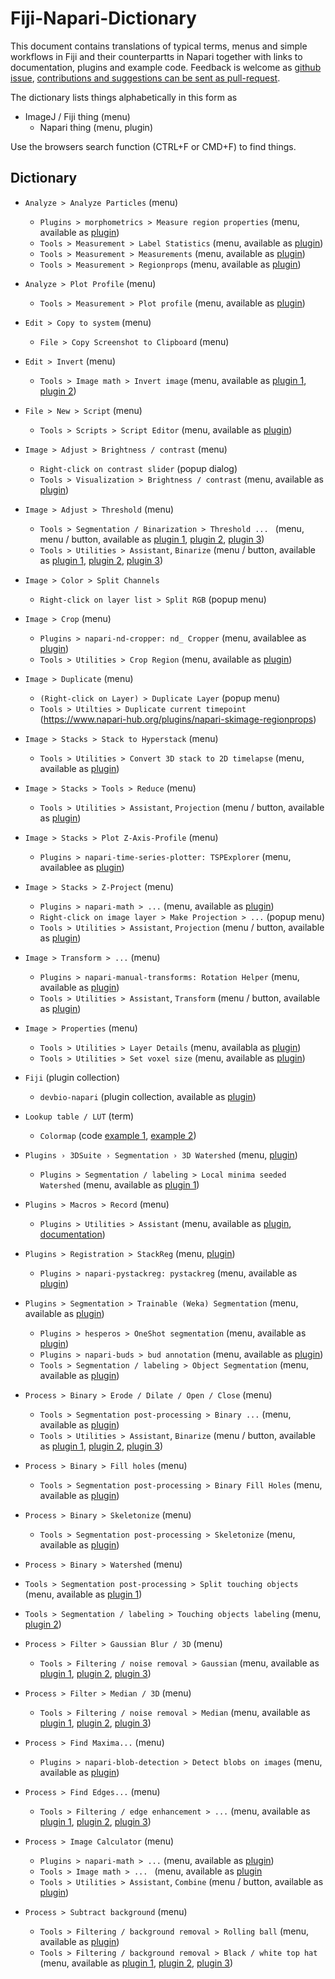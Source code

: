 # Fiji-Napari-Dictionary

This document contains translations of typical terms, menus and simple workflows in Fiji and their counterpartts in Napari together with links to documentation, plugins and example code. Feedback is welcome as [github issue](https://github.com/haesleinhuepf/FIJI-Napari-Dictionary/issues), [contributions and suggestions can be sent as pull-request](https://github.com/haesleinhuepf/FIJI-Napari-Dictionary/pulls).

The dictionary lists things alphabetically in this form as

* ImageJ / Fiji thing (menu)
  * Napari thing (menu, plugin)
  
Use the browsers search function (CTRL+F or CMD+F) to find things.

## Dictionary

* `Analyze > Analyze Particles` (menu)
  * `Plugins > morphometrics > Measure region properties` (menu, available as [plugin](https://www.napari-hub.org/plugins/morphometrics))
  * `Tools > Measurement > Label Statistics` (menu, available as [plugin](https://www.napari-hub.org/plugins/napari-pyclesperanto-assistant))
  * `Tools > Measurement > Measurements` (menu, available as [plugin](https://www.napari-hub.org/plugins/napari-simpleitk-image-processing))
  * `Tools > Measurement > Regionprops` (menu, available as [plugin](https://www.napari-hub.org/plugins/napari-skimage-regionprops))

* `Analyze > Plot Profile` (menu)
  * `Tools > Measurement > Plot profile` (menu, available as [plugin](https://www.napari-hub.org/plugins/napari-plot-profile))

* `Edit > Copy to system` (menu)
  * `File > Copy Screenshot to Clipboard` (menu)
  
* `Edit > Invert` (menu)
  * `Tools > Image math > Invert image` (menu, available as [plugin 1](https://www.napari-hub.org/plugins/napari-segment-blobs-and-things-with-membranes), [plugin 2](https://www.napari-hub.org/plugins/napari-simpleitk-image-processing))
  
* `File > New > Script` (menu)
  * `Tools > Scripts > Script Editor` (menu, available as [plugin](https://www.napari-hub.org/plugins/napari-script-editor))

* `Image > Adjust > Brightness / contrast` (menu)
  * `Right-click on contrast slider` (popup dialog)
  * `Tools > Visualization > Brightness / contrast` (menu, available as [plugin](https://www.napari-hub.org/plugins/napari-brightness-contrast))

* `Image > Adjust > Threshold` (menu)
  * `Tools > Segmentation / Binarization > Threshold ... ` (menu, menu / button, available as [plugin 1](https://www.napari-hub.org/plugins/napari-pyclesperanto-assistant), [plugin 2](https://www.napari-hub.org/plugins/napari-skimage-regionprops), [plugin 3](https://www.napari-hub.org/plugins/napari-simpleitk-image-processing))
  * `Tools > Utilities > Assistant`, `Binarize` (menu / button, available as [plugin 1](https://www.napari-hub.org/plugins/napari-pyclesperanto-assistant), [plugin 2](https://www.napari-hub.org/plugins/napari-skimage-regionprops), [plugin 3](https://www.napari-hub.org/plugins/napari-simpleitk-image-processing))

* `Image > Color > Split Channels`
  * `Right-click on layer list > Split RGB` (popup menu)   

* `Image > Crop` (menu)
  * `Plugins > napari-nd-cropper: nd_ Cropper` (menu, availablee as [plugin](https://www.napari-hub.org/plugins/napari-nd-cropper))
  * `Tools > Utilities > Crop Region` (menu, available as [plugin](https://www.napari-hub.org/plugins/napari-crop))
  
* `Image > Duplicate` (menu)
  * `(Right-click on Layer) > Duplicate Layer` (popup menu)
  * `Tools > Utilties > Duplicate current timepoint` (https://www.napari-hub.org/plugins/napari-skimage-regionprops)

* `Image > Stacks > Stack to Hyperstack` (menu)
  * `Tools > Utilities > Convert 3D stack to 2D timelapse` (menu, available as [plugin](https://www.napari-hub.org/plugins/napari-time-slicer))

* `Image > Stacks > Tools > Reduce` (menu)
  * `Tools > Utilities > Assistant`, `Projection` (menu / button, available as [plugin](https://www.napari-hub.org/plugins/napari-pyclesperanto-assistant))

* `Image > Stacks > Plot Z-Axis-Profile` (menu)
  *  `Plugins > napari-time-series-plotter: TSPExplorer` (menu, availablee as [plugin](https://www.napari-hub.org/plugins/napari-time-series-plotter))

* `Image > Stacks > Z-Project` (menu)
  * `Plugins > napari-math > ...` (menu, available as [plugin](https://www.napari-hub.org/plugins/napari-math))
  * `Right-click on image layer > Make Projection > ...` (popup menu) 
  * `Tools > Utilities > Assistant`, `Projection` (menu / button, available as [plugin](https://www.napari-hub.org/plugins/napari-pyclesperanto-assistant))

* `Image > Transform > ...` (menu)
  * `Plugins > napari-manual-transforms: Rotation Helper` (menu, available as [plugin](https://www.napari-hub.org/plugins/napari-manual-transforms))
  * `Tools > Utilities > Assistant`, `Transform` (menu / button, available as [plugin](https://www.napari-hub.org/plugins/napari-pyclesperanto-assistant))

* `Image > Properties` (menu)
  * `Tools > Utilities > Layer Details` (menu, availabla as [plugin](https://www.napari-hub.org/plugins/napari-layer-details-display))
  * `Tools > Utilities > Set voxel size` (menu, available as [plugin](https://www.napari-hub.org/plugins/napari-pyclesperanto-assistant))

* `Fiji` (plugin collection)
  * `devbio-napari` (plugin collection, available as [plugin](https://www.napari-hub.org/plugins/devbio-napari))

* `Lookup table / LUT` (term)
  * `Colormap` (code [example 1](https://napari.org/stable/gallery/set_colormaps.html), [example 2](https://alisterburt.github.io/napari-workshops/notebooks/custom_colormaps.html))

* `Plugins › 3DSuite › Segmentation › 3D Watershed` (menu, [plugin](https://imagej.net/plugins/3d-imagej-suite/))
  * `Plugins > Segmentation / labeling > Local minima seeded Watershed` (menu, available as [plugin 1](https://www.napari-hub.org/plugins/napari-segment-blobs-and-things-with-membranes))

* `Plugins > Macros > Record` (menu)
  * `Plugins > Utilities > Assistant` (menu, available as [plugin](https://www.napari-hub.org/plugins/napari-assistant), [documentation](https://github.com/haesleinhuepf/napari-assistant#code-generation))

* `Plugins > Registration > StackReg` (menu, [plugin](http://bigwww.epfl.ch/thevenaz/stackreg/))
  * `Plugins > napari-pystackreg: pystackreg` (menu, available as [plugin](https://www.napari-hub.org/plugins/napari-pystackreg))

* `Plugins > Segmentation > Trainable (Weka) Segmentation` (menu, available as [plugin](https://imagej.net/plugins/tws/))
  * `Plugins > hesperos > OneShot segmentation` (menu, available as [plugin](https://www.napari-hub.org/plugins/hesperos)) 
  * `Plugins > napari-buds > bud annotation` (menu, available as [plugin](https://www.napari-hub.org/plugins/napari-buds))
  * `Tools > Segmentation / labeling > Object Segmentation` (menu, available as [plugin](https://www.napari-hub.org/plugins/napari-accelerated-pixel-and-object-classification))

* `Process > Binary > Erode / Dilate / Open / Close` (menu)
  * `Tools > Segmentation post-processing > Binary ...` (menu, available as [plugin](https://www.napari-hub.org/plugins/napari-cupy-image-processing))
  * `Tools > Utilities > Assistant`, `Binarize` (menu / button, available as [plugin 1](https://www.napari-hub.org/plugins/napari-pyclesperanto-assistant), [plugin 2](https://www.napari-hub.org/plugins/napari-skimage-regionprops), [plugin 3](https://www.napari-hub.org/plugins/napari-simpleitk-image-processing))

* `Process > Binary > Fill holes` (menu)
  * `Tools > Segmentation post-processing > Binary Fill Holes` (menu, available as [plugin](https://www.napari-hub.org/plugins/napari-simpleitk-image-processing))

* `Process > Binary > Skeletonize` (menu)
  * `Tools > Segmentation post-processing > Skeletonize` (menu, available as [plugin](https://www.napari-hub.org/plugins/napari-segment-blobs-and-things-with-membranes))

* `Process > Binary > Watershed` (menu)
 * `Tools > Segmentation post-processing > Split touching objects` (menu, available as [plugin 1](https://www.napari-hub.org/plugins/napari-segment-blobs-and-things-with-membranes))
 * `Tools > Segmentation / labeling > Touching objects labeling` (menu, [plugin 2](https://www.napari-hub.org/plugins/napari-simpleitk-image-processing))

* `Process > Filter > Gaussian Blur / 3D` (menu)
  * `Tools > Filtering / noise removal > Gaussian` (menu, available as [plugin 1](https://www.napari-hub.org/plugins/napari-segment-blobs-and-things-with-membranes), [plugin 2](https://www.napari-hub.org/plugins/napari-simpleitk-image-processing), [plugin 3](https://www.napari-hub.org/plugins/napari-cupy-image-processing))

* `Process > Filter > Median / 3D` (menu)
  * `Tools > Filtering / noise removal > Median` (menu, available as [plugin 1](https://www.napari-hub.org/plugins/napari-segment-blobs-and-things-with-membranes),  [plugin 2](https://www.napari-hub.org/plugins/napari-simpleitk-image-processing), [plugin 3](https://www.napari-hub.org/plugins/napari-cupy-image-processing))

* `Process > Find Maxima...` (menu)
  * `Plugins > napari-blob-detection > Detect blobs on images` (menu, available as [plugin](https://www.napari-hub.org/plugins/napari-blob-detection)) 

* `Process > Find Edges...` (menu)
  * `Tools > Filtering / edge enhancement > ...` (menu, available as [plugin 1](https://www.napari-hub.org/plugins/napari-segment-blobs-and-things-with-membranes), [plugin 2](https://www.napari-hub.org/plugins/napari-simpleitk-image-processing), [plugin 3](https://www.napari-hub.org/plugins/napari-cupy-image-processing))

* `Process > Image Calculator` (menu)
  * `Plugins > napari-math > ...` (menu, available as [plugin](https://www.napari-hub.org/plugins/napari-math)) 
  * `Tools > Image math > ... ` (menu, available as [plugin](https://www.napari-hub.org/plugins/napari-segment-blobs-and-things-with-membranes)  
  * `Tools > Utilities > Assistant`, `Combine` (menu / button, available as [plugin](https://www.napari-hub.org/plugins/napari-pyclesperanto-assistant))

* `Process > Subtract background` (menu)
  * `Tools > Filtering / background removal > Rolling ball` (menu, available as [plugin](https://www.napari-hub.org/plugins/napari-segment-blobs-and-things-with-membranes))
  * `Tools > Filtering / background removal > Black / white top hat` (menu, available as [plugin 1](https://www.napari-hub.org/plugins/napari-segment-blobs-and-things-with-membranes), [plugin 2](https://www.napari-hub.org/plugins/napari-simpleitk-image-processing), [plugin 3](https://www.napari-hub.org/plugins/napari-cupy-image-processing))

